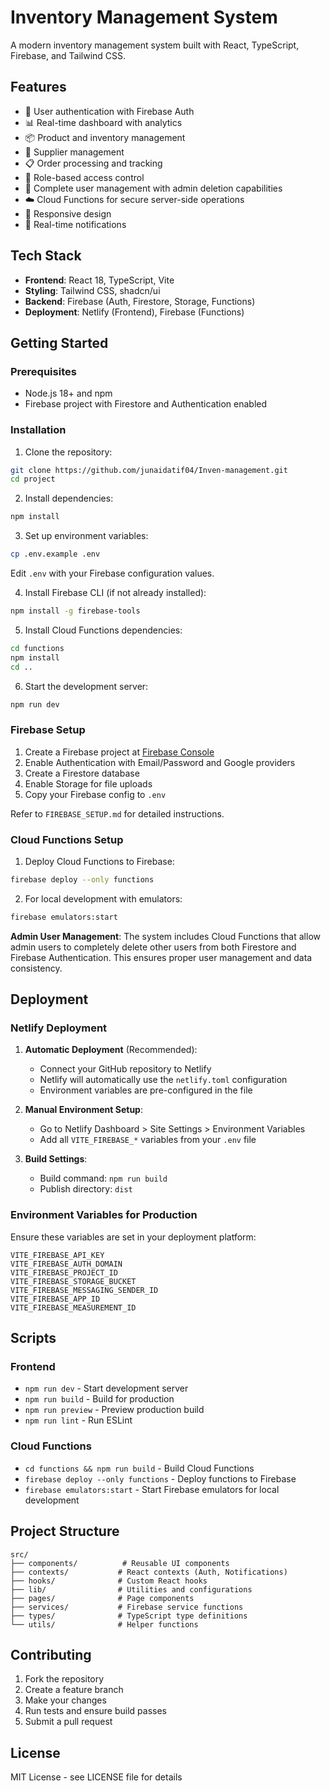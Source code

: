 # Inventory Management System

A modern inventory management system built with React, TypeScript, Firebase, and Tailwind CSS.

## Features

- 🔐 User authentication with Firebase Auth
- 📊 Real-time dashboard with analytics
- 📦 Product and inventory management
- 🏪 Supplier management
- 📋 Order processing and tracking
- 🎯 Role-based access control
- 👥 Complete user management with admin deletion capabilities
- ☁️ Cloud Functions for secure server-side operations
- 📱 Responsive design
- 🔔 Real-time notifications

## Tech Stack

- **Frontend**: React 18, TypeScript, Vite
- **Styling**: Tailwind CSS, shadcn/ui
- **Backend**: Firebase (Auth, Firestore, Storage, Functions)
- **Deployment**: Netlify (Frontend), Firebase (Functions)

## Getting Started

### Prerequisites

- Node.js 18+ and npm
- Firebase project with Firestore and Authentication enabled

### Installation

1. Clone the repository:
```bash
git clone https://github.com/junaidatif04/Inven-management.git
cd project
```

2. Install dependencies:
```bash
npm install
```

3. Set up environment variables:
```bash
cp .env.example .env
```
Edit `.env` with your Firebase configuration values.

4. Install Firebase CLI (if not already installed):
```bash
npm install -g firebase-tools
```

5. Install Cloud Functions dependencies:
```bash
cd functions
npm install
cd ..
```

6. Start the development server:
```bash
npm run dev
```

### Firebase Setup

1. Create a Firebase project at [Firebase Console](https://console.firebase.google.com/)
2. Enable Authentication with Email/Password and Google providers
3. Create a Firestore database
4. Enable Storage for file uploads
5. Copy your Firebase config to `.env`

Refer to `FIREBASE_SETUP.md` for detailed instructions.

### Cloud Functions Setup

1. Deploy Cloud Functions to Firebase:
```bash
firebase deploy --only functions
```

2. For local development with emulators:
```bash
firebase emulators:start
```

**Admin User Management**: The system includes Cloud Functions that allow admin users to completely delete other users from both Firestore and Firebase Authentication. This ensures proper user management and data consistency.

## Deployment

### Netlify Deployment

1. **Automatic Deployment** (Recommended):
   - Connect your GitHub repository to Netlify
   - Netlify will automatically use the `netlify.toml` configuration
   - Environment variables are pre-configured in the file

2. **Manual Environment Setup**:
   - Go to Netlify Dashboard > Site Settings > Environment Variables
   - Add all `VITE_FIREBASE_*` variables from your `.env` file

3. **Build Settings**:
   - Build command: `npm run build`
   - Publish directory: `dist`

### Environment Variables for Production

Ensure these variables are set in your deployment platform:

```
VITE_FIREBASE_API_KEY
VITE_FIREBASE_AUTH_DOMAIN
VITE_FIREBASE_PROJECT_ID
VITE_FIREBASE_STORAGE_BUCKET
VITE_FIREBASE_MESSAGING_SENDER_ID
VITE_FIREBASE_APP_ID
VITE_FIREBASE_MEASUREMENT_ID
```

## Scripts

### Frontend
- `npm run dev` - Start development server
- `npm run build` - Build for production
- `npm run preview` - Preview production build
- `npm run lint` - Run ESLint

### Cloud Functions
- `cd functions && npm run build` - Build Cloud Functions
- `firebase deploy --only functions` - Deploy functions to Firebase
- `firebase emulators:start` - Start Firebase emulators for local development

## Project Structure

```
src/
├── components/          # Reusable UI components
├── contexts/           # React contexts (Auth, Notifications)
├── hooks/              # Custom React hooks
├── lib/                # Utilities and configurations
├── pages/              # Page components
├── services/           # Firebase service functions
├── types/              # TypeScript type definitions
└── utils/              # Helper functions
```

## Contributing

1. Fork the repository
2. Create a feature branch
3. Make your changes
4. Run tests and ensure build passes
5. Submit a pull request

## License

MIT License - see LICENSE file for details